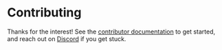 # Contributing

Thanks for the interest! See the [contributor documentation][contribute]
to get started, and reach out on [Discord] if you get stuck.

[contribute]: https://web3py.readthedocs.io/en/latest/contributing.html
[discord]: https://discord.gg/GHryRvPB84
